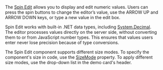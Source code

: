 The [Spin Edit](https://docs.devexpress.com/Blazor/DevExpress.Blazor.DxSpinEdit-1) allows you to display and edit numeric values. Users can press the spin buttons to change the editor’s value, use the ARROW UP and ARROW DOWN keys, or type a new value in the edit box.

Spin Edit works with built-in .NET data types, including [System.Decimal](https://docs.microsoft.com/en-us/dotnet/api/system.decimal?view=netcore-3.1). The editor processes values directly on the server side, without converting them to or from JavaScript number types. This ensures that values users enter never lose precision because of type conversions.

The Spin Edit component supports different size modes. To specify the component's size in code, use the [SizeMode](https://docs.devexpress.com/Blazor/DevExpress.Blazor.Base.DxResizableEditorBase-2.SizeMode) property. To apply different size modes, use the drop-down list in the demo card's header.
